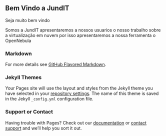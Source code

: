 ## Bem Vindo a JundIT

Seja muito bem vindo 

Somos a JundIT apresentaremos a nossos usuarios o nosso trabalho sobre a virtualização em nuvem 
por isso apresentaremos a nossa ferramenta o OpenNebula


### Markdown





For more details see [GitHub Flavored Markdown](https://guides.github.com/features/mastering-markdown/).

### Jekyll Themes

Your Pages site will use the layout and styles from the Jekyll theme you have selected in your [repository settings](https://github.com/caiofontana/JundIT/settings). The name of this theme is saved in the Jekyll `_config.yml` configuration file.

### Support or Contact

Having trouble with Pages? Check out our [documentation](https://help.github.com/categories/github-pages-basics/) or [contact support](https://github.com/contact) and we’ll help you sort it out.

